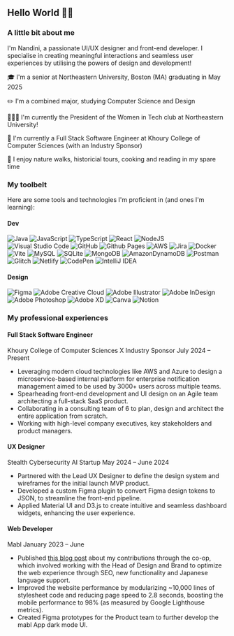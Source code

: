 ## Hello World 👋🏽

### A little bit about me
I'm Nandini, a passionate UI/UX designer and front-end developer. I specialise in creating meaningful interactions and seamless user experiences by utilising the powers of design and development!

🎓 I'm a senior at Northeastern University, Boston (MA) graduating in May 2025

✏️ I'm a combined major, studying Computer Science and Design

👩🏽‍💻 I'm currently the President of the Women in Tech club at Northeastern University!

🌼 I'm currently a Full Stack Software Engineer at Khoury College of Computer Sciences (with an Industry Sponsor)

🌷 I enjoy nature walks, historicial tours, cooking and reading in my spare time

### My toolbelt
Here are some tools and technologies I'm proficient in (and ones I'm learning):

#### Dev
![Java](https://img.shields.io/badge/java-%23ED8B00.svg?style=for-the-badge&logo=openjdk&logoColor=white) ![JavaScript](https://img.shields.io/badge/javascript-%23323330.svg?style=for-the-badge&logo=javascript&logoColor=%23F7DF1E) ![TypeScript](https://img.shields.io/badge/typescript-%23007ACC.svg?style=for-the-badge&logo=typescript&logoColor=white) ![React](https://img.shields.io/badge/react-%2320232a.svg?style=for-the-badge&logo=react&logoColor=%2361DAFB) ![NodeJS](https://img.shields.io/badge/node.js-6DA55F?style=for-the-badge&logo=node.js&logoColor=white) ![Visual Studio Code](https://img.shields.io/badge/Visual%20Studio%20Code-0078d7.svg?style=for-the-badge&logo=visual-studio-code&logoColor=white) ![GitHub](https://img.shields.io/badge/github-%23121011.svg?style=for-the-badge&logo=github&logoColor=white) ![Github Pages](https://img.shields.io/badge/github%20pages-121013?style=for-the-badge&logo=github&logoColor=white) ![AWS](https://img.shields.io/badge/AWS-%23FF9900.svg?style=for-the-badge&logo=amazon-aws&logoColor=white) ![Jira](https://img.shields.io/badge/jira-%230A0FFF.svg?style=for-the-badge&logo=jira&logoColor=white) ![Docker](https://img.shields.io/badge/docker-%230db7ed.svg?style=for-the-badge&logo=docker&logoColor=white) ![Vite](https://img.shields.io/badge/vite-%23646CFF.svg?style=for-the-badge&logo=vite&logoColor=white) ![MySQL](https://img.shields.io/badge/mysql-4479A1.svg?style=for-the-badge&logo=mysql&logoColor=white) ![SQLite](https://img.shields.io/badge/sqlite-%2307405e.svg?style=for-the-badge&logo=sqlite&logoColor=white) ![MongoDB](https://img.shields.io/badge/MongoDB-%234ea94b.svg?style=for-the-badge&logo=mongodb&logoColor=white) ![AmazonDynamoDB](https://img.shields.io/badge/Amazon%20DynamoDB-4053D6?style=for-the-badge&logo=Amazon%20DynamoDB&logoColor=white) ![Postman](https://img.shields.io/badge/Postman-FF6C37?style=for-the-badge&logo=postman&logoColor=white)
 ![Glitch](https://img.shields.io/badge/glitch-%233333FF.svg?style=for-the-badge&logo=glitch&logoColor=white) ![Netlify](https://img.shields.io/badge/netlify-%23000000.svg?style=for-the-badge&logo=netlify&logoColor=#00C7B7) ![CodePen](https://img.shields.io/badge/CodePen-white?style=for-the-badge&logo=codepen&logoColor=black) ![IntelliJ IDEA](https://img.shields.io/badge/IntelliJIDEA-000000.svg?style=for-the-badge&logo=intellij-idea&logoColor=white) 

#### Design
![Figma](https://img.shields.io/badge/figma-%23F24E1E.svg?style=for-the-badge&logo=figma&logoColor=white) ![Adobe Creative Cloud](https://img.shields.io/badge/Adobe%20Creative%20Cloud-DA1F26.svg?style=for-the-badge&logo=Adobe%20Creative%20Cloud&logoColor=white) ![Adobe Illustrator](https://img.shields.io/badge/adobe%20illustrator-%23FF9A00.svg?style=for-the-badge&logo=adobe%20illustrator&logoColor=white) ![Adobe InDesign](https://img.shields.io/badge/Adobe%20InDesign-49021F?style=for-the-badge&logo=adobeindesign&logoColor=white) ![Adobe Photoshop](https://img.shields.io/badge/adobe%20photoshop-%2331A8FF.svg?style=for-the-badge&logo=adobe%20photoshop&logoColor=white) ![Adobe XD](https://img.shields.io/badge/Adobe%20XD-470137?style=for-the-badge&logo=Adobe%20XD&logoColor=#FF61F6) ![Canva](https://img.shields.io/badge/Canva-%2300C4CC.svg?style=for-the-badge&logo=Canva&logoColor=white) ![Notion](https://img.shields.io/badge/Notion-%23000000.svg?style=for-the-badge&logo=notion&logoColor=white)

### My professional experiences
#### Full Stack Software Engineer
Khoury College of Computer Sciences X Industry Sponsor
July 2024 – Present
- Leveraging modern cloud technologies like AWS and Azure to design a microservice-based internal platform for enterprise notification management aimed to be used by 3000+ users across multiple teams.
- Spearheading front-end development and UI design on an Agile team architecting a full-stack SaaS product.
- Collaborating in a consulting team of 6 to plan, design and architect the entire application from scratch.
- Working with high-level company executives, key stakeholders and product managers.

#### UX Designer
Stealth Cybersecurity AI Startup
May 2024 – June 2024
- Partnered with the Lead UX Designer to define the design system and wireframes for the initial launch MVP product.
- Developed a custom Figma plugin to convert Figma design tokens to JSON, to streamline the front-end pipeline.
- Applied Material UI and D3.js to create intuitive and seamless dashboard widgets, enhancing the user experience.

#### Web Developer
Mabl
January 2023 – June 
-	Published [this blog post](https://www.mabl.com/blog/improving-performance-and-the-multilingual-user-experience-on-mabl.com) about my contributions through the co-op, which involved working with the Head of Design and Brand to optimize the web experience through SEO, new functionality and Japanese language support.
-	Improved the website performance by modularizing ~10,000 lines of stylesheet code and reducing page speed to 2.8 seconds, boosting the mobile performance to 98% (as measured by Google Lighthouse metrics).
-	Created Figma prototypes for the Product team to further develop the mabl App dark mode UI.
